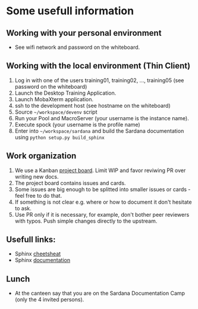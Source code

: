# Some usefull information

## Working with your personal environment

* See wifi network and password on the whiteboard.

## Working with the local environment (Thin Client)

1. Log in with one of the users training01, training02, ..., training05 (see password on the whiteboard)
2. Launch the Desktop Training Application.
3. Launch MobaXterm application.
4. ssh to the development host (see hostname on the whiteboard)
5. Source `~/workspace/devenv` script
6. Run your Pool and MacroServer (your username is the instance name).
7. Execute spock (your username is the profile name)
8. Enter into `~/workspace/sardana` and build the Sardana documentation using `python setup.py build_sphinx`

## Work organization

1. We use a Kanban [project board](https://github.com/sardana-org/sardana/projects/1).
   Limit WIP and favor reviwing PR over writing new docs.
2. The project board contains issues and cards.
3. Some issues are big enough to be splitted into smaller issues or cards - feel free to do that.
4. If something is not clear e.g. where or how to document it don't hesitate to ask.
5. Use PR only if it is necessary, for example, don't bother peer reviewers with typos.
   Push simple changes directly to the upstream.


## Usefull links:

* Sphinx [cheetsheat](https://matplotlib.org/sampledoc/cheatsheet.html)
* Sphinx [documentation](http://www.sphinx-doc.org/en/master/index.html)

## Lunch

* At the canteen say that you are on the Sardana Documentation Camp (only the 4 invited persons).
